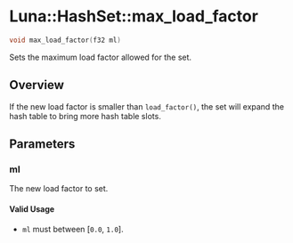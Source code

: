 # Luna::HashSet::max_load_factor

```c++
void max_load_factor(f32 ml)
```

Sets the maximum load factor allowed for the set. 

## Overview
If the new load factor is smaller than `load_factor()`, the set will expand the hash table to bring more hash table slots. 

## Parameters
### ml
The new load factor to set. 

#### Valid Usage
* `ml` must between [`0.0`, `1.0`]. 

